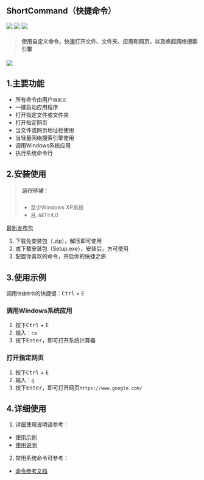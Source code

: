 ## ShortCommand（快捷命令）
![](https://img.shields.io/badge/platform-windows-lightgrey.svg)
![](https://img.shields.io/badge/language-csharp-purple.svg)
[![](https://img.shields.io/badge/releases-v1.0.1.0-brightgreen.svg)](https://github.com/Mengzuozhu/ShortCommand/releases)

> #### 使用**自定义命令**，快速打开文件、文件夹、应用和网页，以及唤起网络搜索引擎
![](https://github.com/Mengzuozhu/ReadmeImage/blob/master/ShortCommand/all.gif)

1.主要功能
--------
*  	所有命令由用户`自定义`
*  	一键启动应用程序
*  	打开指定文件或文件夹
*  	打开指定网页
*  	当文件或网页地址栏使用
*  	当轻量网络搜索引擎使用
*  	调用Windows系统应用 
*  	执行系统命令行 

2.安装使用
--------
> ##### 运行环境：
>*   至少Windows XP系统
>*   且`.NET`≥4.0   

[最新发布包](https://github.com/Mengzuozhu/ShortCommand/releases)
1.  下载免安装包（.zip），解压即可使用
2.  或下载安装包（Setup.exe），安装后，方可使用
3.  配置你喜欢的命令，开启你的快捷之旅

3.使用示例
--------
调用`快捷命令`的快捷键：<kbd>Ctrl</kbd> + <kbd>E</kbd>

### 调用Windows系统应用 
1. 按下<kbd>Ctrl</kbd> + <kbd>E</kbd>
2. 输入：`ca`
3. 按下<kbd>Enter</kbd>，即可打开系统计算器

### 打开指定网页
1. 按下<kbd>Ctrl</kbd> + <kbd>E</kbd>
2. 输入：`g`
3. 按下<kbd>Enter</kbd>，即可打开网页`https://www.google.com/`

4.详细使用
--------

1. 详细使用说明请参考：
*  	[使用示例](https://github.com/Mengzuozhu/ShortCommand/wiki/%E4%BD%BF%E7%94%A8%E7%A4%BA%E4%BE%8B)  
*  	[使用说明](https://github.com/Mengzuozhu/ShortCommand/wiki/%E4%BD%BF%E7%94%A8%E8%AF%B4%E6%98%8E)  

2. 常用系统命令可参考：
*  	[命令参考文档](https://github.com/Mengzuozhu/ShortCommand/wiki/%E5%8F%82%E8%80%83%E6%96%87%E6%A1%A3)  
